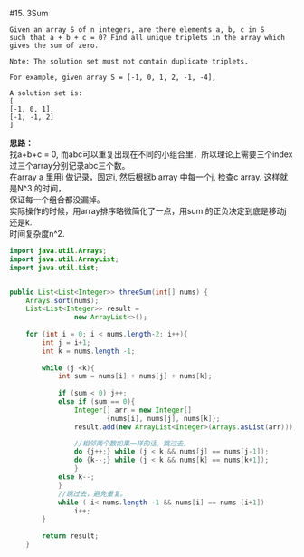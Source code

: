 #15. 3Sum

	Given an array S of n integers, are there elements a, b, c in S 
	such that a + b + c = 0? Find all unique triplets in the array which gives the sum of zero.

	Note: The solution set must not contain duplicate triplets.

	For example, given array S = [-1, 0, 1, 2, -1, -4],

	A solution set is:
	[
  	[-1, 0, 1],
  	[-1, -1, 2]
	]

**思路：**<br>
找a+b+c = 0, 而abc可以重复出现在不同的小组合里，所以理论上需要三个index过三个array分别记录abc三个数。<br>
在array a 里用i 做记录，固定i, 然后根据b array 中每一个j, 检查c array. 这样就是N^3 的时间，<br>
保证每一个组合都没漏掉。<br>
实际操作的时候，用array排序略微简化了一点，用sum 的正负决定到底是移动j 还是k. <br>
时间复杂度n^2. <br>


``` java
import java.util.Arrays;
import java.util.ArrayList;
import java.util.List;


public List<List<Integer>> threeSum(int[] nums) {
	Arrays.sort(nums);
    List<List<Integer>> result = 
    			new ArrayList<>();
    	
    for (int i = 0; i < nums.length-2; i++){
    	int j = i+1;
    	int k = nums.length -1;
    		
    	while (j <k){
    		int sum = nums[i] + nums[j] + nums[k];
    			
    		if (sum < 0) j++;
    		else if (sum == 0){
    			Integer[] arr = new Integer[] 
    					{nums[i], nums[j], nums[k]};
    			result.add(new ArrayList<Integer>(Arrays.asList(arr)));

    			//相邻两个数如果一样的话，跳过去。
    			do {j++;} while (j < k && nums[j] == nums[j-1]);
    			do {k--;} while (j < k && nums[k] == nums[k+1]); 
    			}
    		else k--;
    		}
    		//跳过去，避免重复。
    		while ( i< nums.length -1 && nums[i] == nums [i+1])
    			i++;
    	}
    	
    	return result;
    }